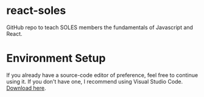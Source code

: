 # react-soles
GitHub repo to teach SOLES members the fundamentals of Javascript and React.

# Environment Setup
If you already have a source-code editor of preference, feel free to continue using it. If you don't have one, I recommend using Visual Studio Code. [Download here](https://code.visualstudio.com). 
